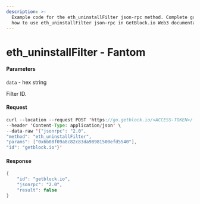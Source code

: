 ```yaml
---
description: >-
  Example code for the eth_uninstallFilter json-rpc method. Сomplete guide on
  how to use eth_uninstallFilter json-rpc in GetBlock.io Web3 documentation.
---
```


# eth\_uninstallFilter - Fantom

#### Parameters

`data` - hex string

Filter ID.

#### Request

```java
curl --location --request POST 'https://go.getblock.io/<ACCESS-TOKEN>/' \
--header 'Content-Type: application/json' \
--data-raw '{"jsonrpc": "2.0",
"method": "eth_uninstallFilter",
"params": ["0x6b08f09a8c82c83da98981500efd5540"],
"id": "getblock.io"}'
```

#### Response

```java
{
    "id": "getblock.io",
    "jsonrpc": "2.0",
    "result": false
}
```
